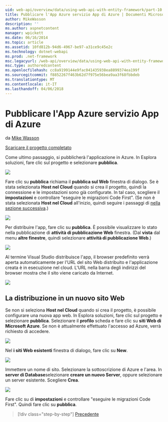 ```yaml
---
uid: web-api/overview/data/using-web-api-with-entity-framework/part-10
title: Pubblicare l'App Azure servizio App di Azure | Documenti Microsoft
author: MikeWasson
description: ''
ms.author: aspnetcontent
manager: wpickett
ms.date: 06/16/2014
ms.topic: article
ms.assetid: 10fd812b-94d6-4967-be97-a31ce9c45e2c
ms.technology: dotnet-webapi
ms.prod: .net-framework
msc.legacyurl: /web-api/overview/data/using-web-api-with-entity-framework/part-10
msc.type: authoredcontent
ms.openlocfilehash: cc8a9199144e9fac041435938ea8899374ea199f
ms.sourcegitcommit: f8852267f463b62d7f975e56bea9aa3f68fbbdeb
ms.translationtype: MT
ms.contentlocale: it-IT
ms.lasthandoff: 04/06/2018
---
```

<a name="publish-the-app-to-azure-azure-app-service"></a>Pubblicare l'App Azure servizio App di Azure
====================
da [Mike Wasson](https://github.com/MikeWasson)

[Scaricare il progetto completato](https://github.com/MikeWasson/BookService)

Come ultimo passaggio, si pubblicherà l'applicazione in Azure. In Esplora soluzioni, fare clic sul progetto e selezionare **pubblica**.

![](part-10/_static/image1.png)

Fare clic su **pubblica** richiama il **pubblica sul Web** finestra di dialogo. Se è stata selezionata **Host nel Cloud** quando si crea il progetto, quindi la connessione e le impostazioni sono già configurate. In tal caso, scegliere il **impostazioni** e controllare &quot;eseguire le migrazioni Code First&quot;. (Se non è stata selezionata **Host nel Cloud** all'inizio, quindi seguire i passaggi di [nella sezione successiva](#new-website).)

[![](part-10/_static/image3.png)](part-10/_static/image2.png)

Per distribuire l'app, fare clic su **pubblica**. È possibile visualizzare lo stato nella pubblicazione di **attività di pubblicazione Web** finestra. (Dal **vista** dal menu **altre finestre**, quindi selezionare **attività di pubblicazione Web**.)

![](part-10/_static/image4.png)

Al termine Visual Studio distribuisce l'app, il browser predefinito verrà aperta automaticamente per l'URL del sito Web distribuito e l'applicazione creata è in esecuzione nel cloud. L'URL nella barra degli indirizzi del browser mostra che il sito viene caricato da Internet.

[![](part-10/_static/image6.png)](part-10/_static/image5.png)

<a id="new-website"></a>
## <a name="deploying-to-a-new-website"></a>La distribuzione in un nuovo sito Web

Se non si seleziona **Host nel Cloud** quando si crea il progetto, è possibile configurare una nuova app web. In Esplora soluzioni, fare clic sul progetto e selezionare **pubblica**. Selezionare il **profilo** scheda e fare clic su **siti Web di Microsoft Azure**. Se non è attualmente effettuato l'accesso ad Azure, verrà richiesto di accedere.

[![](part-10/_static/image8.png)](part-10/_static/image7.png)

Nel **i siti Web esistenti** finestra di dialogo, fare clic su **New**.

![](part-10/_static/image9.png)

Immettere un nome di sito. Selezionare la sottoscrizione di Azure e l'area. In **server di Database**selezionare **creare un nuovo Server**, oppure selezionare un server esistente. Scegliere **Crea**.

[![](part-10/_static/image11.png)](part-10/_static/image10.png)

Fare clic su di **impostazioni** e controllare &quot;eseguire le migrazioni Code First&quot;. Quindi fare clic su **pubblica**.

> [!div class="step-by-step"]
> [Precedente](part-9.md)
